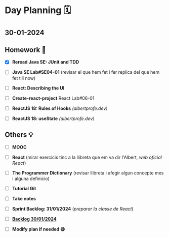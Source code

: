 # Day Planning :spiral_calendar:

## 30-01-2024

## Homework :pencil:

- [x] **Reread Java SE: JUnit and TDD**

- [ ] **Java SE Lab#SE04-01** (revisar el que hem fet i fer replica del que hem fet till now)

- [ ] **React: Describing the UI**

- [ ] **Create-react-project** React Lab#06-01

- [ ] **ReactJS 18: Rules of Hooks** *(albertprofe.dev)*

- [ ] **ReactJS 18: useState** *(albertprofe.dev)*

## Others :bulb:

+ [ ] **MOOC**

+ [ ] **React** (mirar exercicis tinc a la llibreta que em va dir l'Albert, *web oficial React*)

+ [ ] **The Programmer Dictionary** (revisar llibreta i afegir algun concepte mes i alguna definicio)
- [ ] **Tutorial Git**

- [ ] **Take notes**

- [ ] **Sprint Backlog: 31/01/2024** (*preparar la classe de React*)

- [ ] **<u>Backlog 30/01/2024</u>**

- [ ] **Modify plan if needed :smile:**
